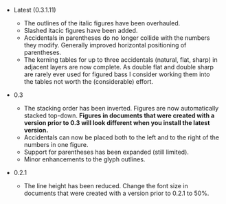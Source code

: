 - Latest (0.3.1.11)
	- The outlines of the italic figures have been overhauled.
	- Slashed itacic figures have been added.
	- Accidentals in parentheses do no longer collide with the numbers they modify. Generally improved horizontal positioning of parentheses.
	- The kerning tables for up to three accidentals (natural, flat, sharp) in adjacent layers are now complete. As double flat and double sharp are rarely ever used for figured bass I consider working them into the tables not worth the (considerable) effort.
- 0.3
	- The stacking order has been inverted. Figures are now automatically stacked top-down. **Figures in documents that were created with a version prior to 0.3 will look different when you install the latest version.**
	- Accidentals can now be placed both to the left and to the right of the numbers in one figure.
	- Support for parentheses has been expanded (still limited).
	- Minor enhancements to the glyph outlines.

- 0.2.1
	- The line height has been reduced. Change the font size in documents that were created with a version prior to 0.2.1 to 50%.